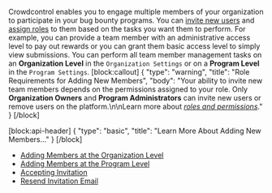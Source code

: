 Crowdcontrol enables you to engage multiple members of your organization to participate in your bug bounty programs. You can [invite new users](doc:adding-members-at-the-program-level) and [assign roles](doc:adjusting-or-removing-user-roles) to them based on the tasks you want them to perform. For example, you can provide a team member with an administrative access level to pay out rewards or you can grant them basic access level to simply view submissions. You can perform all team member management tasks on an **Organization Level** in the `Organization Settings` or on a **Program Level** in the `Program Settings`.
[block:callout]
{
  "type": "warning",
  "title": "Role Requirements for Adding New Members",
  "body": "Your ability to invite new team members depends on the permissions assigned to your role. Only **Organization Owners** and **Program Administrators** can invite new users or remove users on the platform.\n\nLearn more about [*roles and permissions*](doc:understanding-roles-and-permissions)."
}
[/block]

[block:api-header]
{
  "type": "basic",
  "title": "Learn More About Adding New Members..."
}
[/block]
* [Adding Members at the Organization Level](doc:adding-members-at-the-organization-level) 
* [Adding Members at the Program Level](doc:adding-members-at-the-program-level) 
* [Accepting Invitation](doc:accepting-invitation) 
* [Resend Invitation Email](doc:resend-invitation-email)